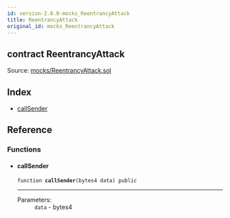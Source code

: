 ```yaml
---
id: version-2.0.0-mocks_ReentrancyAttack
title: ReentrancyAttack
original_id: mocks_ReentrancyAttack
---
```


<div class="contract-doc"><div class="contract"><h2 class="contract-header"><span class="contract-kind">contract</span> ReentrancyAttack</h2><div class="source">Source: <a href="https://github.com/OpenZeppelin/zeppelin-solidity/blob/v2.0.0/contracts/mocks/ReentrancyAttack.sol" target="_blank">mocks/ReentrancyAttack.sol</a></div></div><div class="index"><h2>Index</h2><ul><li><a href="mocks_ReentrancyAttack.html#callSender">callSender</a></li></ul></div><div class="reference"><h2>Reference</h2><div class="functions"><h3>Functions</h3><ul><li><div class="item function"><span id="callSender" class="anchor-marker"></span><h4 class="name">callSender</h4><div class="body"><code class="signature">function <strong>callSender</strong><span>(bytes4 data) </span><span>public </span></code><hr/><dl><dt><span class="label-parameters">Parameters:</span></dt><dd><div><code>data</code> - bytes4</div></dd></dl></div></div></li></ul></div></div></div>
